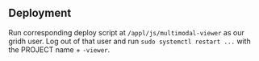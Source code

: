## Deployment

Run corresponding deploy script at `/appl/js/multimodal-viewer` as our gridh user.
Log out of that user and run `sudo systemctl restart ...` with the PROJECT name + `-viewer`.
